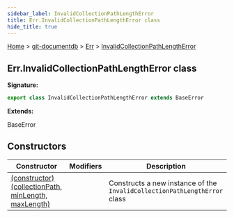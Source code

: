 ```yaml
---
sidebar_label: InvalidCollectionPathLengthError
title: Err.InvalidCollectionPathLengthError class
hide_title: true
---
```


[Home](./index.md) &gt; [git-documentdb](./git-documentdb.md) &gt; [Err](./git-documentdb.err.md) &gt; [InvalidCollectionPathLengthError](./git-documentdb.err.invalidcollectionpathlengtherror.md)

## Err.InvalidCollectionPathLengthError class


<b>Signature:</b>

```typescript
export class InvalidCollectionPathLengthError extends BaseError 
```
<b>Extends:</b>

BaseError

## Constructors

|  Constructor | Modifiers | Description |
|  --- | --- | --- |
|  [(constructor)(collectionPath, minLength, maxLength)](./git-documentdb.err.invalidcollectionpathlengtherror._constructor_.md) |  | Constructs a new instance of the <code>InvalidCollectionPathLengthError</code> class |

